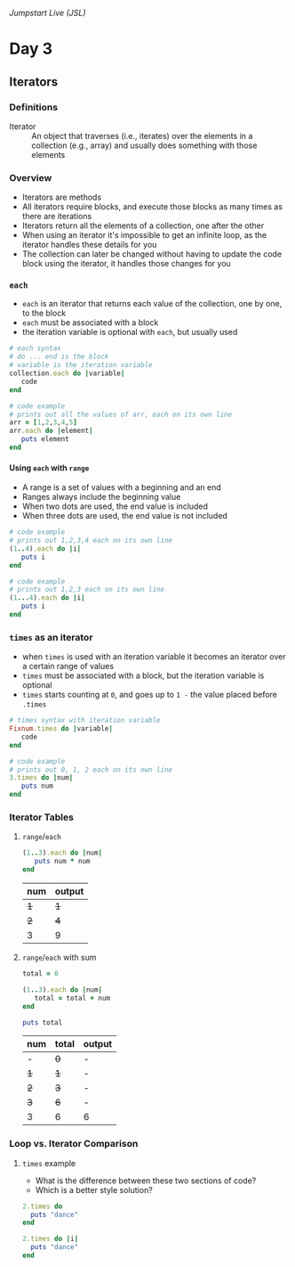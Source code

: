 _Jumpstart Live (JSL)_
# Day 3
## Iterators

### Definitions
<dl>
  <dt>Iterator</dt>
  <dd>An object that traverses (i.e., iterates) over the elements in a collection (e.g., array) and usually does something with those elements</dd>
</dl>

### Overview
* Iterators are methods
* All iterators require blocks, and execute those blocks as many times as there are iterations
* Iterators return all the elements of a collection, one after the other
* When using an iterator it's impossible to get an infinite loop, as the iterator handles these details for you
* The collection can later be changed without having to update the code block using the iterator, it handles those changes for you

### `each`
* `each` is an iterator that returns each value of the collection, one by one, to the block
* `each` must be associated with a block
* the iteration variable is optional with `each`, but usually used

```ruby
# each syntax
# do ... end is the block
# variable is the iteration variable
collection.each do |variable|
   code
end
```

```ruby
# code example
# prints out all the values of arr, each on its own line
arr = [1,2,3,4,5]
arr.each do |element|
   puts element
end
```

#### Using `each` with `range`
* A range is a set of values with a beginning and an end
* Ranges always include the beginning value
* When two dots are used, the end value is included
* When three dots are used, the end value is not included

```ruby
# code example
# prints out 1,2,3,4 each on its own line
(1..4).each do |i|
   puts i
end
```

```ruby
# code example
# prints out 1,2,3 each on its own line
(1...4).each do |i|
   puts i
end
```

### `times` as an iterator
* when `times` is used with an iteration variable it becomes an iterator over a certain range of values
* `times` must be associated with a block, but the iteration variable is optional
* `times` starts counting at `0`, and goes up to `1 -` the value placed before `.times`

```ruby
# times syntax with iteration variable
Fixnum.times do |variable|
   code
end
```

```ruby
# code example
# prints out 0, 1, 2 each on its own line
3.times do |num|
   puts num
end
```

### Iterator Tables
1. `range`/`each`

	```ruby
	(1..3).each do |num|
	   puts num * num
	end
	```

	| num | output |
	| :--- | :--- |
	| ~~1~~ | ~~1~~ |
	| ~~2~~ | ~~4~~ |
	| 3 | 9 |

2. `range`/`each` with sum

	```ruby
	total = 0

	(1..3).each do |num|
	   total = total + num
	end

	puts total
	```

	| num | total | output |
	| :--- | :--- | :--- |
	| - | ~~0~~ | - |
	| ~~1~~ | ~~1~~ | - |
	| ~~2~~ | ~~3~~ | - |
	| ~~3~~ | ~~6~~ | - |
	| 3 | 6 | 6 |

### Loop vs. Iterator Comparison
1. `times` example
	* What is the difference between these two sections of code?
	* Which is a better style solution?

	```ruby
	2.times do
	  puts "dance"
	end
	```

	```ruby
	2.times do |i|
	  puts "dance"
	end
	```
